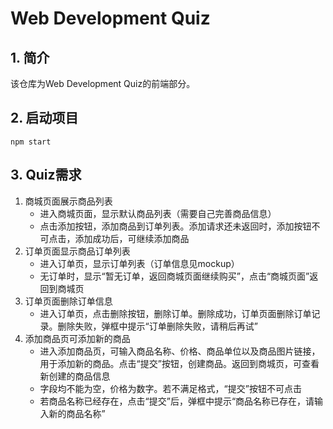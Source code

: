 # Web Development Quiz

## 1. 简介
该仓库为Web Development Quiz的前端部分。


## 2. 启动项目
`npm start`

## 3. Quiz需求
1. 商城页面展示商品列表
    * 进入商城页面，显示默认商品列表（需要自己完善商品信息）
    * 点击添加按钮，添加商品到订单列表。添加请求还未返回时，添加按钮不可点击，添加成功后，可继续添加商品
2. 订单页面显示商品订单列表
    * 进入订单页，显示订单列表（订单信息见mockup）
    * 无订单时，显示“暂无订单，返回商城页面继续购买”，点击“商城页面”返回到商城页
3. 订单页面删除订单信息
    * 进入订单页，点击删除按钮，删除订单。删除成功，订单页面删除订单记录。删除失败，弹框中提示“订单删除失败，请稍后再试”
4. 添加商品页可添加新的商品
    * 进入添加商品页，可输入商品名称、价格、商品单位以及商品图片链接，用于添加新的商品。点击“提交”按钮，创建商品。返回到商城页，可查看新创建的商品信息
    * 字段均不能为空，价格为数字。若不满足格式，“提交”按钮不可点击
    * 若商品名称已经存在，点击“提交”后，弹框中提示“商品名称已存在，请输入新的商品名称”
